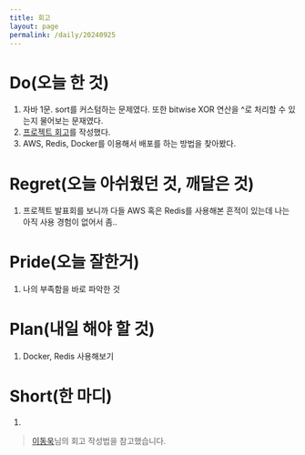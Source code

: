```yaml
---
title: 회고
layout: page
permalink: /daily/20240925
---
```


# Do(오늘 한 것)
1. 자바 1문. sort를 커스텀하는 문제였다. 또한 bitwise XOR 연산을 ^로 처리할 수 있는지 물어보는 문재였다.
2. [프로젝트 회고](https://rlackdals.tistory.com/23)를 작성했다.
3. AWS, Redis, Docker를 이용해서 배포를 하는 방법을 찾아봤다.

# Regret(오늘 아쉬웠던 것, 깨달은 것)
1. 프로젝트 발표회를 보니까 다들 AWS 혹은 Redis를 사용해본 흔적이 있는데 나는 아직 사용 경험이 없어서 좀.. 

# Pride(오늘 잘한거)
1. 나의 부족함을 바로 파악한 것

# Plan(내일 해야 할 것)
1. Docker, Redis 사용해보기

# Short(한 마디)
1. 

> [이동욱](https://dongwooklee96.github.io/)님의 회고 작성법을 참고했습니다.